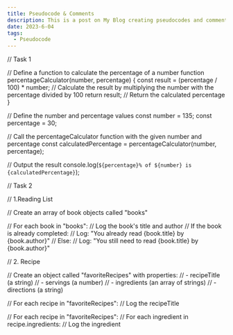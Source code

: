 ```yaml
---
title: Pseudocode & Comments
description: This is a post on My Blog creating pseudocodes and comments for 
date: 2023-6-04
tags:
  - Pseudocode
---
```


// Task 1

// Define a function to calculate the percentage of a number
function percentageCalculator(number, percentage) {
  const result = (percentage / 100) * number; // Calculate the result by multiplying the number with the percentage divided by 100
  return result; // Return the calculated percentage
}

// Define the number and percentage values
const number = 135;
const percentage = 30;

// Call the percentageCalculator function with the given number and percentage
const calculatedPercentage = percentageCalculator(number, percentage);

// Output the result
console.log(`${percentage}% of ${number} is {calculatedPercentage}`); 

// Task 2

// 1.Reading List

// Create an array of book objects called "books"

// For each book in "books":
//     Log the book's title and author
//     If the book is already completed:
//         Log: "You already read {book.title} by {book.author}"
//     Else:
//         Log: "You still need to read {book.title} by {book.author}"

// 2. Recipe

// Create an object called "favoriteRecipes" with properties:
//     - recipeTitle (a string)
//     - servings (a number)
//     - ingredients (an array of strings)
//     - directions (a string)

// For each recipe in "favoriteRecipes":
//     Log the recipeTitle

// For each recipe in "favoriteRecipes":
//     For each ingredient in recipe.ingredients:
//         Log the ingredient


